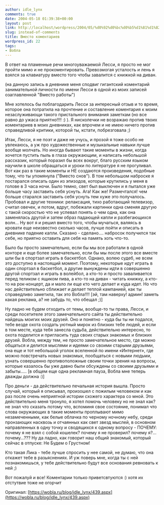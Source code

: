 ```yaml
---
author: idle_lynx
comments: true
date: 2004-05-18 01:39:38+00:00
layout: post
link: http://localhost/wordpress/2004/05/%d0%92%d0%bc%d0%b5%d1%81%d1%82%d0%be-%d0%ba%d0%be%d0%bc%d0%b5%d0%bd%d1%82%d0%b0%d1%80%d0%b8%d0%b5%d0%b2/
slug: instead-of-comments
title: Вместо коментариев
wordpress_id: 22
tags:
- Вобла
---
```


В ответ на пламенные речи многоуважаемой Лесси, я просто не мог пройти мимо и не прокоментировать. Превозмогая усталость и лень я взялся за клавиатуру вместо того чтобы завалится с книжкой на диван.

(на данную запись в дневнике меня сподвиг гигантский коментарий занимательной личности по имени Лесси в одной из моих записей озаглавленной "Вместо работы")

Мне хотелось бы поблагодарить Лесси за интересный отзыв и то время, которое она потратила на прочтение и составление коментария к моим незаслуживающи такого пристального внимания заметкам (но все равно до ужаса приятно!!!! :) ). Я нисколечки не возражаю против твоих коментариев в моих дневниках, как впрочем и не имею ничего против справедливой критики, которой ты, кстати, побрезговала ;)

Итак, Лесси, я не поэт и даже не учусь, и прозой я тоже особо не увлекаюсь, а уж про художественные и музыкальные навыки лучше вообще молчать. Но иногда бывают такие моменты в жизни, когда хочется пустить пыль в глаза окружающим, и написать небольшой рассказик, который поразил бы всех вокруг, благо русским языком научили в школе обращаться и уроки по литературе я не прогуливал. Вот как раз в такие моменты и НЕ создаются произведения, подобные тому, что ты упомянула ("Вместо снов"). В том небольшом наброске я постарался описать один из эпизодов, которые крутились у меня в голове в 3 часа ночи. Было темно, свет был выключен и я пытался уже больше часу заставить себя уснуть. Ага! Как же! Размечтался! чем больше старался заставить себя уснуть тем хуже это получалось. Пробовал и другие техники: релаксация, тихо работающий телевизор, считал овечек, и потом, вдруг, побежали картинки одна сменяя другую с такой скоростью что не успевал понять о чем одна, как она заменялась другой и затем образ падающей капли и разбегающихся волн... Ну вот я и решил вместо того, чтобы мучаться, валяясь в кровати еще неизвестно сколько часов, лучше пойти и описать в дневнике падение капли. Сказано - сделано.... набросок получился так себе, но приятно оставить для себя на память хоть что-то.

Было бы просто замечательно, если бы мы все работали в одной конторе и еще более замечательно, если бы мы после этого все вместе шли бы в спортзал играть в баскетбол. Однако, волею судеб, не всем это доступно в настоящий момент. Поэтому, некоторые идут играть в один спортзал в баскетбол, а другие вынуждены идти в совершенно другой спортзал и играть в волейбол, а кто-то и просто заваливается перед теликом с ящиком пива, а кто-то на диван - читать книжку, а кто-то на рок-концерт, да и мало ли еще кто чего делает и куда идет. Но что нас действительно сближает и делает теплой кампанией, как ты справедливо заметила, так это Вобла!!!! [эй, там наверху! админ! заметь какая реклама, а? не забудь то, что обещал ;)]

Ну ладно не будем отходить от темы, вообще-то ты права, Лесси, и среди посетителе этого замечательного сайта ты действительно найдешь моигих моих друзей. Оно и понятно - куда бы ты ни подался, тебе везде охота создать уютный мирок из близких тебе людей, и если в том месте, куда тебя занесла судьба, действительно интересно, то охота поделится и пригласить туда своих старых знакомых и близких друзей. Вобла, между тем, не просто замечательное место, где можно общаться и делится мыслями и идеями со своими старыми друзьями, она еще и тот небольшой уголок вселенной по имени «Интернет», где можно повстречать новых знакомых, пообщаться с новыми людьми, узнать совершенно противоположные своим точки зрения на вопросы, которые казалось бы уже давно были обсуждены со своими друзьями и забыты..... [в общем еще одна рекламная пауза, Вобла мне теперь дважды должна :)]

Про деньги - да действительно печальная история вышла. Просто случай, который я описывал, произошел с пожилым человеком и как раз после очень неприятной истории схожего характера со мной. Это действительно меня тронуло, я хотел помочь человеку но не знал как? не знал что сказать потому что, вспоминя свое состояние, понимал что слова окружающих в такие моменты проплывают мимо незамеченными, как белые облачка по черному ночному небу, среди пронзающих насквозь и отчаянных как свет звезд мыслей, в основном направленных в одну точку и сводящихся к одному вопросу - ПОЧЕМУ: почему я не взял с собой кошелек? почему я не проверил? почему я?... почему...??? Ну да ладно, как говорит наш общий знакомый, который сейчас в отпуске: Не Будем о Грустном!

Кто такая Лика - тебе лучше спросить у нее самой, не думаю, что она откажет тебе в разьяснениях. И уж поверь мне, когда ты с ней познакомишься, у тебе действительно будут все основания ревновать к ней ;)

Вот пожалуй и все! Коментарии только приветсвтуются :) хотя их отстутвие тоже не огорчит

Оригинал: [https://wobla.ru/blog/idle_lynx/439.aspx](https://wobla.ru/blog/idle_lynx/439.aspx)
